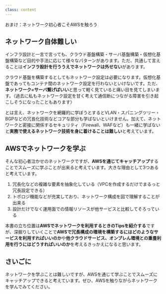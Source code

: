 ```yaml
---
class: content
---
```


<div class="doc-header">
  <div class="doc-title">おまけ：ネットワーク初心者こそAWSを触ろう</div>
</div>

## ネットワーク自体難しい

インフラ設計と一言で言っても、クラウド基盤構築・サーバ基盤構築・仮想化基盤構築など目的や手法に応じて様々なパターンがあります。ただ、共通して言えることは**インフラ設計を行ううえでネットワークは外せない**があります。

クラウド基盤を構築するとしてもネットワーク設定は必要になります。仮想化基盤であってもコンテナ間のネットワーク設定を行わないといけないです。ただ、**ネットワーク=サーバ繋げばいい**と思って軽く見ていると痛い目を見てしまいます。（過去に私もネットワーク設定を甘く考えて通信断につながる障害を引き起こしそうになったこともあります）

とは言え、ネットワークを網羅的に学ぼうとするとVLAN・スパニングツリー・BGPなどの冗長化技術などコアな部分も学ばないといけません。加えて、ネットワークと密接に関係するセキュリティ（Firewall、WAFなど）も一緒に学ばないと**実務で使えるネットワーク技術を身に着けることは難しい**と考えています。

<div style="page-break-before: always;"></div>

## AWSでネットワークを学ぶ

そんな初心者泣かせのネットワークですが、**AWSを通じてキャッチアップ**することでスムーズに学ぶことが出来ると考えています。大きな理由として3つあると考えています。

1. 冗長化などの複雑な要素を抽象化している（VPCを作成するだけでまるっと冗長設定できる）
2. トポロジ機能などが充実しており、ネットワーク構成を図で理解することが出来る
3. 設計だけでなく運用面での情報リソースが他サービスと比較してそろっている

本書の立ち位置は**AWSでネットワークを利用するときのTipsを紹介する**ですが、深掘りしていくことで**AWSで冗長構成の環境を構築するにはどのようなサービスを利用すればいいのか**や**他クラウドサービス、オンプレん環境との重畳利用を行うにはどうすればいいのか**を考えるきっかえになると思います。

## さいごに

ネットワークを学ぶことは難しいですが、AWSを通じて学ぶことでスムーズにキャッチアップできると考えています。ぜひ、AWSを触りながらネットワークを学んでみてください。